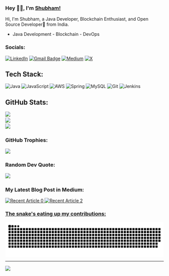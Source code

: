 ### Hey 👋🏽, I'm [Shubham!](https://Shubhh4.me) 

Hi, I'm Shubham, a Java Developer, Blockchain Enthusiast, and Open Source Developer🚀 from India.


- Java Development - Blockchain - DevOps
  

### Socials:
[![LinkedIn](https://img.shields.io/badge/LinkedIn-%230077B5.svg?logo=linkedin&logoColor=white)](https://linkedin.com/in/www.linkedin.com/in/shubham4p) [![Gmail Badge](https://img.shields.io/badge/-GMail-c14438?style=social&logo=Gmail&logoColor=red&link=mailto:sk192196@gmail.com)](mailto:sk192196@gmail.com)
 [![Medium](https://img.shields.io/badge/Medium-12100E?logo=medium&logoColor=white)](https://medium.com/@https://medium.com/@@sk192196) [![X](https://img.shields.io/badge/X-black.svg?logo=X&logoColor=white)](https://x.com/https://x.com/Shubhh4_) 
 

## Tech Stack:
![Java](https://img.shields.io/badge/java-%23ED8B00.svg?style=for-the-badge&logo=openjdk&logoColor=white) ![JavaScript](https://img.shields.io/badge/javascript-%23323330.svg?style=for-the-badge&logo=javascript&logoColor=%23F7DF1E) ![AWS](https://img.shields.io/badge/AWS-%23FF9900.svg?style=for-the-badge&logo=amazon-aws&logoColor=white) ![Spring](https://img.shields.io/badge/spring-%236DB33F.svg?style=for-the-badge&logo=spring&logoColor=white) ![MySQL](https://img.shields.io/badge/mysql-4479A1.svg?style=for-the-badge&logo=mysql&logoColor=white) ![Git](https://img.shields.io/badge/git-%23F05033.svg?style=for-the-badge&logo=git&logoColor=white) ![Jenkins](https://img.shields.io/badge/jenkins-%232C5263.svg?style=for-the-badge&logo=jenkins&logoColor=white)


## GitHub Stats:
![](https://github-readme-stats.vercel.app/api?username=Shubhh4&theme=dark&hide_border=false&include_all_commits=true&count_private=true)<br/>
![](https://github-readme-streak-stats.herokuapp.com/?user=Shubhh4&theme=dark&hide_border=false)<br/>
![](https://github-readme-stats.vercel.app/api/top-langs/?username=Shubhh4&theme=dark&hide_border=false&include_all_commits=true&count_private=true&layout=compact)


### GitHub Trophies:
![](https://github-profile-trophy.vercel.app/?username=Shubhh4&theme=radical&no-frame=false&no-bg=false&margin-w=4)


### Random Dev Quote:
![](https://quotes-github-readme.vercel.app/api?type=horizontal&theme=tokyonight)

<!--** Latest Tweet: **-->
<!--[![](https://gtce.itsvg.in/api?username=Shubhh4_)](https://github.com/Shubhh4/github-twitter-card-embed)-->

### My Latest Blog Post in Medium:
<a target="_blank" href="https://github-readme-medium-recent-article.vercel.app/medium/@sk192196/0"><img src="https://github-readme-medium-recent-article.vercel.app/medium/@sk192196/0" alt="Recent Article 0">
<a target="_blank" href="https://github-readme-medium-recent-article.vercel.app/medium/@sk192196/2"><img src="https://github-readme-medium-recent-article.vercel.app/medium/@sk192196/1" alt="Recent Article 2">

 </p>
 

### The snake's eating up my contributions:
<p align="center">
  <img  src="https://raw.githubusercontent.com/Elanza-48/Elanza-48/main/resources/img/github-contribution-grid-snake.svg"
    alt="example" align="center" />
    
</p>

---
[![](https://visitcount.itsvg.in/api?id=Shubhh4&icon=0&color=0)](https://visitcount.itsvg.in)

<!-- Proudly created with GPRM ( https://gprm.itsvg.in ) -->

